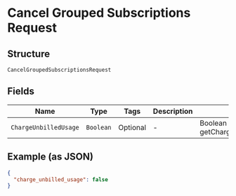 
# Cancel Grouped Subscriptions Request

## Structure

`CancelGroupedSubscriptionsRequest`

## Fields

| Name | Type | Tags | Description | Getter | Setter |
|  --- | --- | --- | --- | --- | --- |
| `ChargeUnbilledUsage` | `Boolean` | Optional | - | Boolean getChargeUnbilledUsage() | setChargeUnbilledUsage(Boolean chargeUnbilledUsage) |

## Example (as JSON)

```json
{
  "charge_unbilled_usage": false
}
```

